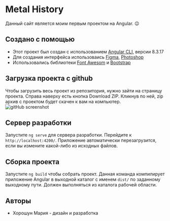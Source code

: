 # Metal History

Данный сайт является моим первым проектом на Angular. :wink:

## Создано с помощью
* Этот проект был создан с использованием [Angular CLI](https://github.com/angular/angular-cli), версии 8.3.17
* Для создания интерфейса использоваись [Figma](https://www.figma.com/), [Photoshop](https://www.adobe.com/ru/products/photoshop.html)
* Использовались библиотеки [Font Awesom](https://fontawesome.com/) и [Bootstrap](https://getbootstrap.com/)

## Загрузка проекта с github

Чтобы загрузить весь проект из репозитория, нужно зайти на страницу проекта. Справа наверху есть кнопка Download ZIP. Кликнув по ней, zip архив с проектом будет скачен к вам на компьютер. 
![gitHub screenshot](https://i.paste.pics/30ddda0ea752524315e9bd8337680ebc.png)

## Сервер разработки

Запустите `ng serve` для сервера разработки. Перейдите к `http://localhost:4200/`. Приложение автоматически перезагрузится, если вы измените какой-либо из исходных файлов.

## Сборка проекта

Запустите `ng build` чтобы собрать проект. Данная  команда компилирует приложение Angular в выходной каталог с именем `dist/` по заданному выходному пути. Должен выполняться из каталога рабочей области.

## Авторы

* Хорошун Мария - дизайн и разработка


